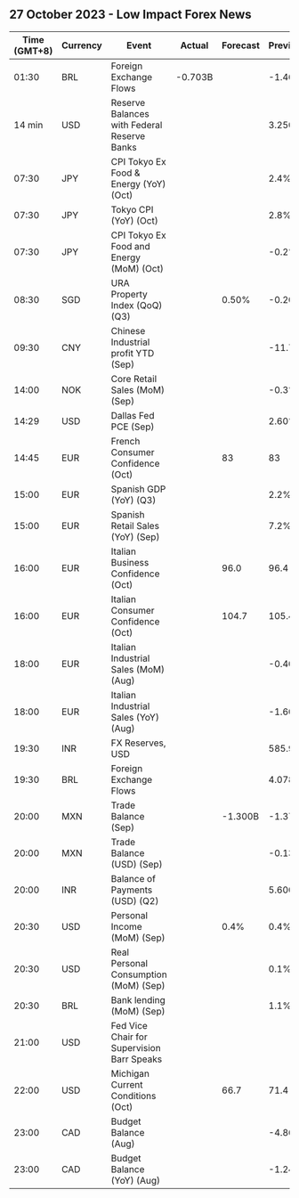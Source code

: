 ## 27 October 2023 - Low Impact Forex News

| Time (GMT+8) | Currency | Event | Actual | Forecast | Previous |
|------|----------|-------|--------|----------|----------|
| 01:30 | BRL | Foreign Exchange Flows | -0.703B |  | -1.468B |
| 14 min | USD | Reserve Balances with Federal Reserve Banks |  |  | 3.250T |
| 07:30 | JPY | CPI Tokyo Ex Food & Energy (YoY) (Oct) |  |  | 2.4% |
| 07:30 | JPY | Tokyo CPI (YoY) (Oct) |  |  | 2.8% |
| 07:30 | JPY | CPI Tokyo Ex Food and Energy (MoM) (Oct) |  |  | -0.2% |
| 08:30 | SGD | URA Property Index (QoQ) (Q3) |  | 0.50% | -0.20% |
| 09:30 | CNY | Chinese Industrial profit YTD (Sep) |  |  | -11.7% |
| 14:00 | NOK | Core Retail Sales (MoM) (Sep) |  |  | -0.3% |
| 14:29 | USD | Dallas Fed PCE (Sep) |  |  | 2.60% |
| 14:45 | EUR | French Consumer Confidence (Oct) |  | 83 | 83 |
| 15:00 | EUR | Spanish GDP (YoY) (Q3) |  |  | 2.2% |
| 15:00 | EUR | Spanish Retail Sales (YoY) (Sep) |  |  | 7.2% |
| 16:00 | EUR | Italian Business Confidence (Oct) |  | 96.0 | 96.4 |
| 16:00 | EUR | Italian Consumer Confidence (Oct) |  | 104.7 | 105.4 |
| 18:00 | EUR | Italian Industrial Sales (MoM) (Aug) |  |  | -0.40% |
| 18:00 | EUR | Italian Industrial Sales (YoY) (Aug) |  |  | -1.60% |
| 19:30 | INR | FX Reserves, USD |  |  | 585.90B |
| 19:30 | BRL | Foreign Exchange Flows |  |  | 4.078B |
| 20:00 | MXN | Trade Balance (Sep) |  | -1.300B | -1.377B |
| 20:00 | MXN | Trade Balance (USD) (Sep) |  |  | -0.131B |
| 20:00 | INR | Balance of Payments (USD) (Q2) |  |  | 5.600B |
| 20:30 | USD | Personal Income (MoM) (Sep) |  | 0.4% | 0.4% |
| 20:30 | USD | Real Personal Consumption (MoM) (Sep) |  |  | 0.1% |
| 20:30 | BRL | Bank lending (MoM) (Sep) |  |  | 1.1% |
| 21:00 | USD | Fed Vice Chair for Supervision Barr Speaks |  |  |  |
| 22:00 | USD | Michigan Current Conditions (Oct) |  | 66.7 | 71.4 |
| 23:00 | CAD | Budget Balance (Aug) |  |  | -4.86B |
| 23:00 | CAD | Budget Balance (YoY) (Aug) |  |  | -1.24B |
